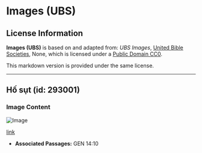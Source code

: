 # Images (UBS)

## License Information

**Images (UBS)** is based on and adapted from: _UBS Images_, [United Bible Societies](https://unitedbiblesocieties.org/), None, which is licensed under a [Public Domain CC0](https://creativecommons.org/public-domain/cc0/).

This markdown version is provided under the same license.



--------------------------------

## Hố sụt (id: 293001)

### Image Content

![Image](https://cdn.aquifer.bible/aquifer-content/resources/Media/WEB-0811_sinkhole.jpg)

[link](https://cdn.aquifer.bible/aquifer-content/resources/Media/WEB-0811_sinkhole.jpg)

* **Associated Passages:** GEN 14:10

